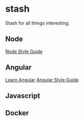 # stash
Stash for all things interesting.

## Node

[Node Style Guide](http://nodeguide.com/style.html)

## Angular

[Learn Angular](https://angular.io/docs/ts/latest/guide/learning-angular.html)
[Angular Style Guide](https://angular.io/docs/ts/latest/guide/style-guide.html)

## Javascript



## Docker
